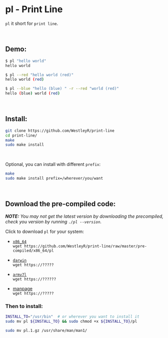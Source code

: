 # pl - Print Line

`pl` it short for `print line`.

<br>

## Demo:

```bash
$ pl "hello world"
hello world

$ pl --red "hello world (red)"
hello world (red)

$ pl --blue "hello (blue) " -r --red "world (red)"
hello (blue) world (red)
```

<br>

## Install:

```bash
git clone https://github.com/WestleyR/print-line
cd print-line/
make
sudo make install
```

<br>

Optional, you can install with different `prefix`:

```bash
make
sudo make install prefix=/wherever/you/want
```

<br>

## Download the pre-compiled code:

***NOTE:** You may not get the latest version by downloading the precompiled, check you version by running `./pl --version`.*

Click to download `pl` for your system:

  - [`x86_64`](https://github.com/WestleyR/print-line/raw/master/pre-compiled/x86_64/pl)<br>
    `wget https://github.com/WestleyR/print-line/raw/master/pre-compiled/x86_64/pl`

  - [`darwin`](https://????)<br>
    `wget https://?????`

  - [`armv7l`](https://?????)<br>
    `wget https://??????`

  - [manpage](https://????)<br>
    `wget https://?????`


### Then to install:

```bash
INSTALL_TO="/usr/bin"  # or wherever you want to install it
sudo mv pl ${INSTALL_TO} && sudo chmod +x ${INSTALL_TO}/pl

sudo mv pl.1.gz /usr/share/man/man1/
```


<br>

